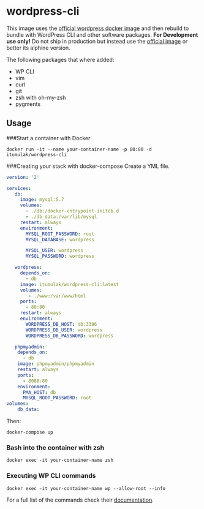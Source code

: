 #  wordpress-cli
This image uses the [official wordpress docker image](https://github.com/docker-library/wordpress/tree/047c3b4b0f54f80753e65c20dcc0064b0d39a76b/php7.1/apache) and then rebuild to bundle with WordPress CLI and other software packages. **For Development use only!** Do not ship in production but instead use the [official image](https://hub.docker.com/_/wordpress) or better its alphine version.  

The following packages that where added:
- WP CLI
- vim
- curl
- git
- zsh with oh-my-zsh
- pygments

## Usage
###Start a container with Docker
```
docker run -it --name your-container-name -p 80:80 -d itumulak/wordpress-cli
```

###Creating your stack with docker-compose
Create a YML file.
```yaml
version: '2'

services:
   db:
     image: mysql:5.7
     volumes:
       - ./db:/docker-entrypoint-initdb.d
       - ./db_data:/var/lib/mysql
     restart: always
     environment:
       MYSQL_ROOT_PASSWORD: root
       MYSQL_DATABASE: wordpress

       MYSQL_USER: wordpress
       MYSQL_PASSWORD: wordpress

   wordpress:
     depends_on:
       - db
     image: itumulak/wordpress-cli:latest
     volumes:
        - ./www:/var/www/html
     ports:
       - 80:80
     restart: always
     environment:
       WORDPRESS_DB_HOST: db:3306
       WORDPRESS_DB_USER: wordpress
       WORDPRESS_DB_PASSWORD: wordpress

   phpmyadmin:
    depends_on:
      - db
    image: phpmyadmin/phpmyadmin
    restart: always
    ports:
      - 8088:80
    environment:
      PMA_HOST: db
      MYSQL_ROOT_PASSWORD: root
volumes:
    db_data:
```
Then:
```
docker-compose up
```

### Bash into the container with zsh
```
docker exec -it your-container-name zsh
```

### Executing WP CLI commands
```
docker exec -it your-container-name wp --allow-root --info
```
For a full list of the commands check their [documentation](https://wp-cli.org/cli/commands/).